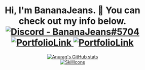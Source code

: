 <h1 align="center">Hi, I'm BananaJeans. 👋 You can check out my info below. <br>
  
  <a href="http://discordapp.com/users/269514812881502209">
    <img src="https://img.shields.io/badge/Discord-BananaJeans-blue?style=for-the-badge&logo=discord" alt="Discord - BananaJeans#5704">
  </a>
  <a href="https://bananajns.site">
    <img src="https://img.shields.io/badge/portfolio-Bananajns.site-3c9990?style=for-the-badge&logo=github" alt="PortfolioLink">
  </a>
    <a href="mailto:bananajeansc@gmail.com">
    <img src="https://img.shields.io/badge/contact-bananajeansc@gmail.com-2c5394?style=for-the-badge&logo=gmail" alt="PortfolioLink">
  </a>
</h1>

<div align="center">
  <div>
    <a href="https://github.com/anuraghazra/github-readme-stats">
      <img src="https://github-readme-stats.vercel.app/api?username=OutdatedDev" alt="Anurag's GitHub stats">
    </a>
  </div>
  <div>
    <a href="https://skillicons.dev">
      <img src="https://skillicons.dev/icons?i=js,php,postgres,html,css,lua,py,linux" alt="SkillIcons">
    </a>
  </div>
</div>
